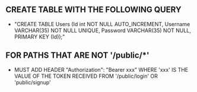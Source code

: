 CREATE TABLE WITH THE FOLLOWING QUERY
---
* "CREATE TABLE Users (Id int NOT NULL AUTO_INCREMENT, Username VARCHAR(35) NOT NULL UNIQUE, Password VARCHAR(35) NOT NULL, PRIMARY KEY (Id));"

FOR PATHS THAT ARE NOT '/public/*'
---
* MUST ADD HEADER "Authorization": "Bearer xxx" WHERE 'xxx' IS THE VALUE OF THE TOKEN RECEIVED FROM '/public/login' OR 'public/signup'